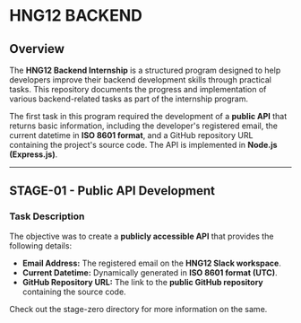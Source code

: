# **HNG12 BACKEND**

## **Overview**
The **HNG12 Backend Internship** is a structured program designed to help developers improve their backend development skills through practical tasks. This repository documents the progress and implementation of various backend-related tasks as part of the internship program.

The first task in this program required the development of a **public API** that returns basic information, including the developer's registered email, the current datetime in **ISO 8601 format**, and a GitHub repository URL containing the project's source code. The API is implemented in **Node.js (Express.js)**.

---

## **STAGE-01 - Public API Development**

### **Task Description**
The objective was to create a **publicly accessible API** that provides the following details:
- **Email Address:** The registered email on the **HNG12 Slack workspace**.
- **Current Datetime:** Dynamically generated in **ISO 8601 format (UTC)**.
- **GitHub Repository URL:** The link to the **public GitHub repository** containing the source code.
  
Check out the stage-zero directory for more information on the same.



